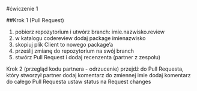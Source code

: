 #ćwiczenie 1

##Krok 1 (Pull Request)

1. pobierz repozytorium i utwórz branch: imie.nazwisko.review
2. w katalogu codereview dodaj package imienazwisko
3. skopiuj plik Client to nowego package’a
4. prześlij zmianę do repozytorium na swój branch
5. stwórz Pull Request i dodaj recenzenta (partner z zespołu)

Krok 2 (przegląd kodu partnera - odrzucenie)
przejdź do Pull Requesta, który stworzył partner
dodaj komentarz do zmiennej imie
dodaj komentarz do całego Pull Requesta 
ustaw status na Request changes